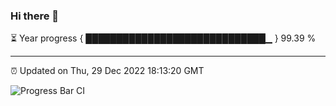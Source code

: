 ### Hi there 👋

⏳ Year progress { █████████████████████████████▁ } 99.39 %

---

⏰ Updated on Thu, 29 Dec 2022 18:13:20 GMT

![Progress Bar CI](https://github.com/liununu/liununu/workflows/Progress%20Bar%20CI/badge.svg)
